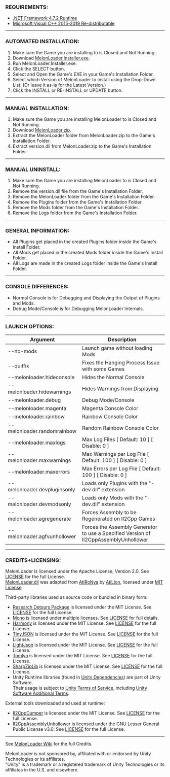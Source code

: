 ### REQUIREMENTS:

- [.NET Framework 4.7.2 Runtime](https://dotnet.microsoft.com/download/dotnet-framework/net472)
- [Microsoft Visual C++ 2015-2019 Re-distributable](https://aka.ms/vs/16/release/vc_redist.x64.exe)

---

### AUTOMATED INSTALLATION:

1. Make sure the Game you are installing to is Closed and Not Running.
2. Download [MelonLoader.Installer.exe](https://github.com/HerpDerpinstine/MelonLoader/releases/latest/download/MelonLoader.Installer.exe).
3. Run MelonLoader.Installer.exe.
4. Click the SELECT button.
5. Select and Open the Game's EXE in your Game's Installation Folder.
6. Select which Version of MelonLoader to install using the Drop-Down List.  (Or leave it as-is for the Latest Version.)
7. Click the INSTALL or RE-INSTALL or UPDATE button.

---
	
### MANUAL INSTALLATION:

1. Make sure the Game you are installing MelonLoader to is Closed and Not Running.
2. Download [MelonLoader.zip](https://github.com/HerpDerpinstine/MelonLoader/releases/latest/download/MelonLoader.zip).
3. Extract the MelonLoader folder from MelonLoader.zip to the Game's Installation Folder.
4. Extract version.dll from MelonLoader.zip to the Game's Installation Folder.

---

### MANUAL UNINSTALL:

1. Make sure the Game you are installing MelonLoader to is Closed and Not Running.
2. Remove the version.dll file from the Game's Installation Folder.
3. Remove the MelonLoader folder from the Game's Installation Folder.
4. Remove the Plugins folder from the Game's Installation Folder.
5. Remove the Mods folder from the Game's Installation Folder.
6. Remove the Logs folder from the Game's Installation Folder.

---

### GENERAL INFORMATION:

- All Plugins get placed in the created Plugins folder inside the Game's Install Folder.
- All Mods get placed in the created Mods folder inside the Game's Install Folder.
- All Logs are made in the created Logs folder inside the Game's Install Folder.

---

### CONSOLE DIFFERENCES:

- Normal Console is for Debugging and Displaying the Output of Plugins and Mods.
- Debug Mode/Console is for Debugging MelonLoader Internals.

---

### LAUNCH OPTIONS:

| Argument              | Description                              |
| --------------------- | ---------------------------------------- |
| --no-mods | Launch game without loading Mods |
| --quitfix | Fixes the Hanging Process Issue with some Games |
| --melonloader.hideconsole | Hides the Normal Console |
| --melonloader.hidewarnings | Hides Warnings from Displaying |
| --melonloader.debug | Debug Mode/Console |
| --melonloader.magenta | Magenta Console Color |
| --melonloader.rainbow | Rainbow Console Color |
| --melonloader.randomrainbow | Random Rainbow Console Color |
| --melonloader.maxlogs | Max Log Files  [ Default: 10 ] [ Disable: 0 ] |
| --melonloader.maxwarnings | Max Warnings per Log File  [ Default: 100 ] [ Disable: 0 ] |
| --melonloader.maxerrors | Max Errors per Log File  [ Default: 100 ] [ Disable: 0 ] |
| --melonloader.devpluginsonly | Loads only Plugins with the "-dev.dll" extension |
| --melonloader.devmodsonly | Loads only Mods with the "-dev.dll" extension |
| --melonloader.agregenerate | Forces Assembly to be Regenerated on Il2Cpp Games |
| --melonloader.agfvunhollower | Forces the Assembly Generator to use a Specified Version of Il2CppAssemblyUnhollower |

---

### CREDITS+LICENSING:

MelonLoader is licensed under the Apache License, Version 2.0. See [LICENSE](https://github.com/HerpDerpinstine/MelonLoader/blob/master/LICENSE.md) for the full License.  
[MelonLoader.dll](MelonLoader) was adapted from [AtiRoNya](https://github.com/AtiLion/AtiRoNya) by [AtiLion](https://github.com/AtiLion), licensed under [MIT License](https://github.com/AtiLion/AtiRoNya/blob/e20e4a8fc47b37834c8284f9e6e937f04a84c510/LICENSE)

Third-party libraries used as source code or bundled in binary form:
- [Research Detours Package](https://github.com/microsoft/Detours) is licensed under the MIT License. See [LICENSE](https://github.com/HerpDerpinstine/MelonLoader/blob/master/Detours/LICENSE.md) for the full License.
- [Mono](https://github.com/Unity-Technologies/mono) is licensed under multiple licenses. See [LICENSE](https://github.com/Unity-Technologies/mono/blob/unity-master/LICENSE) for full details.
- [Harmony](https://github.com/pardeike/Harmony) is licensed under the MIT License. See [LICENSE](https://github.com/HerpDerpinstine/MelonLoader/blob/master/MelonLoader.ModHandler/Harmony/LICENSE) for the full License.
- [TinyJSON](https://github.com/pbhogan/TinyJSON) is licensed under the MIT License. See [LICENSE](https://github.com/HerpDerpinstine/MelonLoader/blob/master/MelonLoader.AssemblyGenerator/TinyJSON/LICENSE.md) for the full License.
- [LightJson](https://github.com/MarcosLopezC/LightJson) is licensed under the MIT License. See [LICENSE](https://github.com/HerpDerpinstine/MelonLoader/blob/master/MelonLoader.Installer/LightJson/LICENSE.txt) for the full License.
- [Tomlyn](https://github.com/xoofx/Tomlyn) is licensed under the MIT License. See [LICENSE](https://github.com/HerpDerpinstine/MelonLoader/blob/master/MelonLoader.ModHandler/Tomlyn/license.txt) for the full License.
- [SharpZipLib](https://github.com/icsharpcode/SharpZipLib) is licensed under the MIT License. See [LICENSE](https://github.com/HerpDerpinstine/MelonLoader/blob/master/MelonLoader.ModHandler/SharpZipLib/LICENSE.txt) for the full License.
- Unity Runtime libraries (found in [Unity Dependencies](BaseLibs/Unity%20Dependencies)) are part of Unity Software.  
Their usage is subject to [Unity Terms of Service](https://unity3d.com/legal/terms-of-service), including [Unity Software Additional Terms](https://unity3d.com/legal/terms-of-service/software).

External tools downloaded and used at runtime:
- [Il2CppDumper](https://github.com/Perfare/Il2CppDumper) is licensed under the MIT License. See [LICENSE](https://github.com/Perfare/Il2CppDumper/blob/master/LICENSE) for the full License.
- [Il2CppAssemblyUnhollower](https://github.com/knah/Il2CppAssemblyUnhollower) is licensed under the GNU Lesser General Public License v3.0. See [LICENSE](https://github.com/knah/Il2CppAssemblyUnhollower/blob/master/LICENSE) for the full License.

---

See [MelonLoader Wiki](https://melonwiki.xyz/#/credits) for the full Credits.

MelonLoader is not sponsored by, affiliated with or endorsed by Unity Technologies or its affiliates.  
"Unity" is a trademark or a registered trademark of Unity Technologies or its affiliates in the U.S. and elsewhere.